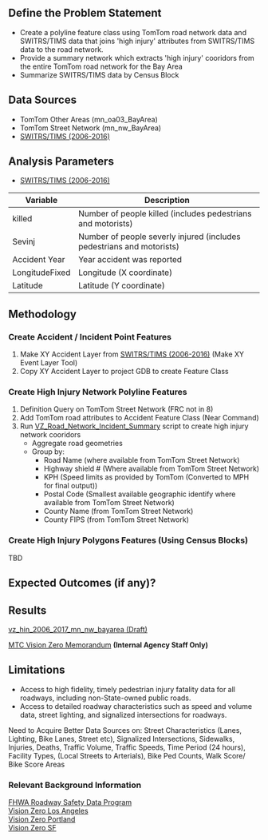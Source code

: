 ## Define the Problem Statement

- Create a polyline feature class using TomTom road network data and SWITRS/TIMS data that joins 'high injury' attributes from SWITRS/TIMS data to the road network. 
- Provide a summary network which extracts 'high injury' cooridors from the entire TomTom road network for the Bay Area
- Summarize SWITRS/TIMS data by Census Block 

## Data Sources

- TomTom Other Areas (mn_oa03_BayArea)
- TomTom Street Network (mn_nw_BayArea)
- [SWITRS/TIMS (2006-2016)](Data/Bay-Area-Accidents-2006-2016.csv) 

## Analysis Parameters

- [SWITRS/TIMS (2006-2016)](Data/Bay-Area-Accidents-2006-2016.csv) 

|Variable         |Description                                                          |
|-----------------|---------------------------------------------------------------------|
|killed           |Number of people killed (includes pedestrians and motorists)         |
|Sevinj           |Number of people severly injured (includes pedestrians and motorists)|
|Accident Year    |Year accident was reported                                           |
|LongitudeFixed   |Longitude (X coordinate)                                             |
|Latitude         |Latitude (Y coordinate)                                              |


## Methodology

### Create Accident / Incident Point Features 

1. Make XY Accident Layer from [SWITRS/TIMS (2006-2016)](Data/Bay-Area-Accidents-2006-2016.csv) (Make XY Event Layer Tool)
2. Copy XY Accident Layer to project GDB to create Feature Class 

### Create High Injury Network Polyline Features 
 
1. Definition Query on TomTom Street Network (FRC not in 8) 
2. Add TomTom road attributes to Accident Feature Class (Near Command)
3. Run [VZ_Road_Network_Incident_Summary](Scripts/VZ_Road_Network_Incident_Summary.sql) script to create high injury network cooridors
   - Aggregate road geometries 
   - Group by: 
      - Road Name (where available from TomTom Street Network)
      - Highway shield # (Where available from TomTom Street Network)
      - KPH (Speed limits as provided by TomTom (Converted to MPH for final output))
      - Postal Code (Smallest available geographic identify where available from TomTom Street Network)
      - County Name (from TomTom Street Network)
      - County FIPS (from TomTom Street Network) 

### Create High Injury Polygons Features (Using Census Blocks)

TBD

## Expected Outcomes (if any)?

## Results

[vz_hin_2006_2017_mn_nw_bayarea (Draft)](http://mtc.maps.arcgis.com/home/item.html?id=7c3180199f8949e2861285dc2437b838)

[MTC Vision Zero Memorandum](https://mtcdrive.box.com/v/visionzero-memo) **(Internal Agency Staff Only)**


## Limitations
- Access to high fidelity, timely pedestrian injury fatality data for all roadways, including non-State-owned public roads.  
- Access to detailed roadway characteristics such as speed and volume data, street lighting, and signalized intersections for   roadways.  

Need to Acquire Better Data Sources on:
Street Characteristics (Lanes, Lighting, Bike Lanes, Street etc),
Signalized Intersections,
Sidewalks,
Injuries,
Deaths,
Traffic Volume,
Traffic Speeds,
Time Period (24 hours),
Facility Types, (Local Streets to Arterials),
Bike Ped Counts,
Walk Score/ Bike Score Areas

### Relevant Background Information

[FHWA Roadway Safety Data Program](https://safety.fhwa.dot.gov/rsdp/data_activities_state.aspx)  
[Vision Zero Los Angeles](http://visionzero.lacity.org)  
[Vision Zero Portland](https://pdx.maps.arcgis.com/apps/MapSeries/index.html?appid=47c2153a3fa84636bb63e25b451372d0)  
[Vision Zero SF](http://visionzerosf.org)  
